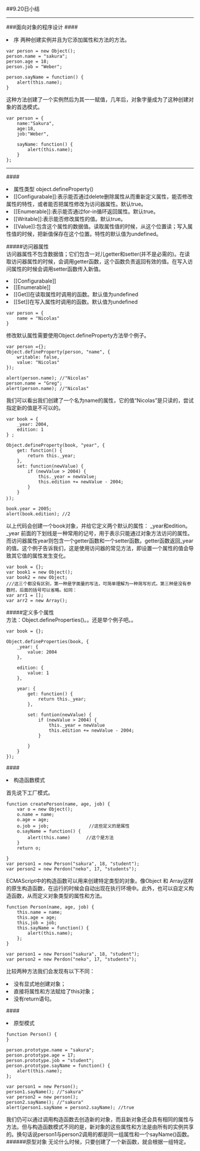 ##9.20日小结
*****
###面向对象的程序设计
####<li>序
两种创建实例并且为它添加属性和方法的方法。

```
var person = new Object();
person.name = "sakura";
person.age = 18;
person.job = "Weber";

person.sayName = function() {
	alert(this.name);
}
```
这种方法创建了一个实例然后为其一一赋值，几年后，对象字量成为了这种创建对象的首选模式。

```
var person = {
	name:"Sakura",
	age:18,
	job:"Weber",
	
	sayName: function() {
		alert(this.name);
	}
};
```

****
####<li>属性类型
object.defineProperty()
</br><li>[[Configurabale]]:表示能否通过delete删除属性从而重新定义属性，能否修改属性的特性，或者能否把属性修改为访问器属性。默认true。
</br><li>[[Enumerable]]:表示能否通过for-in循环返回属性。默认true。
</br><li>[[Writable]]:表示能否修改属性的值。默认true。
</br><li>[[Value]]:包含这个属性的数据值。读取属性值的时候，从这个位置读；写入属性值的时候，把新值保存在这个位置。特性的默认值为undefined。

#####访问器属性</br>
访问器属性不包含数据值；它们包含一对儿getter和setter(并不是必需的)。在读取访问器属性的时候，会调用getter函数，这个函数负责返回有效的值。在写入访问属性的时候会调用setter函数传入新值。
</br><li>[[Configurabale]]
</br><li>[[Enumerable]]
</br><li>[[Get]]在读取属性时调用的函数。默认值为undefined
</br><li>[[Set]]在写入属性时调用的函数。默认值为undefined

```
var person = {
	name = "Nicolas"
}

```
修改默认属性需要使用Object.defineProperty方法举个例子。

```
var person ={};
Object.defineProperty(person, "name", {
	writable: false,
	value: "Nicolas"
});

alert(person.name); //"Nicolas"
person.name = "Greg";
alert(person.name); //"Nicolas" 

```
我们可以看出我们创建了一个名为name的属性，它的值“Nicolas”是只读的，尝试指定新的值是不可以的。

```
var book = {
	_year: 2004,
	edition: 1
} ;

Object.defineProperty(book, "year", {
	get: function() {
		return this._year;
	},
	set: function(newValue) {
		if (newValue > 2004) {
			this._year = newValue;
			this.edition += newValue - 2004;
		}
	}
｝);

book.year = 2005;
alert(book.edition); //2
```
以上代码会创建一个book对象，并给它定义两个默认的属性： _year和edition。 _year 前面的下划线是一种常用的记号，用于表示只能通过对象方法访问的属性。而访问器属性year则包含一个getter函数和一个setter函数。getter函数返回_year的值。这个例子告诉我们，这是使用访问器的常见方法，即设置一个属性的值会导致其它值的属性发生变化。

```
var book = {};
var book1 = new Object();
var book2 = new Object;
///这三个都没有区别，第一种是字面量的写法，可简单理解为一种简写形式。第三种是没有参数时，后面的括号可以省略。如同：
var arr1 = [];
var arr2 = new Array();
```
#####定义多个属性</br>
方法：Object.defineProperties()。。还是举个例子吧。。

```
var book = {};

Object.defineProperties(book, {
	_year: {
		value: 2004
	},
	
	edition: {
		value: 1
	},
	
	year: {
		get: function() {
			return this._year;
		},
		
		set: funtion(newValue) {
			if (newValue > 2004) {
				this._year = newValue
				this.edition += newValue - 2004;
			}
		
		}
	}
});
```

####<li>构造函数模式

首先说下工厂模式。</br>

```
function createPerson(name, age, job) {
	var o = new Object();
	o.name = name;
	o.age = age;
	o.job = job;			   //这些定义的是属性
	o.sayName = function() {
		alert(this.name)      //这个是方法
	}
	return o;
	
}
var person1 = new Person("sakura", 18, "student");
var person2 = new Perdon("neko", 17, "students");
```
ECMAScript中的构造函数可以用来创建特定类型的对象。像Object 和 Array这样的原生构造函数，在运行的时候会自动出现在执行环境中。此外，也可以自定义构造函数，从而定义对象类型的属性和方法。

```
function Person(name, age, job) {
	this.name = name;
	this.age = age;
	this,job = job;
	this.sayName = function() {
		alert(this.name);
	};
}

var person1 = new Person("sakura", 18, "student");
var person2 = new Perdon("neko", 17, "students");
```
比较两种方法我们会发现有以下不同：
<li>没有显式地创建对象；
<li>直接将属性和方法赋给了this对象；
<li>没有return语句。


####<li>原型模式
```
function Person() {
}

person.prototype.name = "sakura";
person.prototype.age = 17;
person.prototype.job = "student";
person.prototype.sayName = function() {
	alert(this.name);
};

var person1 = new Person();
person1.sayName(); //"sakura"
var person2 = new person();
person2.sayName(); //"sakura"
alert(person1.sayName = person2.sayName); //true
```

我们仍可以通过调用构造函数去创造新的对象，而且新对象还会具有相同的属性与方法。但与构造函数模式不同的是，新对象的这些属性和方法是由所有的实例共享的。换句话说person1与person2调用的都是同一组属性和一个sayName()函数。
######原型对象
无论什么时候，只要创建了一个新函数，就会根据一组特定。